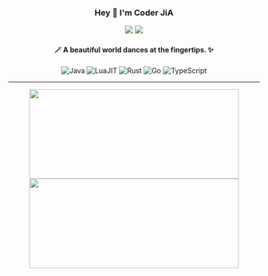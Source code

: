 <p align="center">
  <h3 align="center">Hey 👋 I'm Coder JiA</h3>
  <p align="center">
    <a href="cj2act@email.com"><img src="https://img.shields.io/badge/Email-D14836?style=flat-square&logo=gmail&logoColor=white" /></a>
    <a href="https://github.com/cj2a7t"><img src="https://img.shields.io/badge/GitHub-181717?style=flat-square&logo=github&logoColor=white" /></a>
  </p>
</p>
<h4 align="center">🪄 A beautiful world dances at the fingertips. ✨</h4>
<p align="center">
  <img alt="Java" src="https://img.shields.io/badge/Java-007396?style=for-the-badge&logo=openjdk&logoColor=white" />
  <img alt="LuaJIT" src="https://img.shields.io/badge/LuaJIT-000080?style=for-the-badge&logo=lua&logoColor=white" />
  <img alt="Rust" src="https://img.shields.io/badge/Rust-000000?style=for-the-badge&logo=rust&logoColor=white" />
  <img alt="Go" src="https://img.shields.io/badge/Go-00ADD8?style=for-the-badge&logo=go&logoColor=white" />
  <img alt="TypeScript" src="https://img.shields.io/badge/TypeScript-3178C6?style=for-the-badge&logo=typescript&logoColor=white" />
</p>

---

<p align="center">
  <img height="180px" width="420px" src="https://github-readme-stats.vercel.app/api/top-langs/?username=cj2a7t&layout=compact&langs_count=6&theme=tokyonight&hide_border=true&count_private=true" />
  <img height="180px" width="420px" src="https://github-readme-stats.vercel.app/api?username=cj2a7t&show_icons=true&theme=tokyonight&hide_border=true&count_private=true" />
</p>
